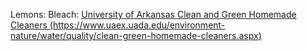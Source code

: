 Lemons:
Bleach:
[University of Arkansas Clean and Green Homemade Cleaners (https://www.uaex.uada.edu/environment-nature/water/quality/clean-green-homemade-cleaners.aspx)](https://www.uaex.uada.edu/environment-nature/water/quality/clean-green-homemade-cleaners.aspx)
